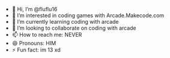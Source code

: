 - 👋 Hi, I’m @fluflu16
- 👀 I’m interested in coding games with Arcade.Makecode.com
- 🌱 I’m currently learning coding with arcade
- 💞️ I’m looking to collaborate on coding with arcade
- 📫 How to reach me: NEVER
- 😄 Pronouns: HIM
- ⚡ Fun fact: im 13 xd

<!---
fluflu16/fluflu16 is a ✨ special ✨ repository because its `README.md` (this file) appears on your GitHub profile.
You can click the Preview link to take a look at your changes.
--->
